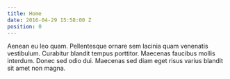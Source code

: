 ```yaml
---
title: Home
date: 2016-04-29 15:58:00 Z
position: 0
---
```


Aenean eu leo quam. Pellentesque ornare sem lacinia quam venenatis vestibulum. Curabitur blandit tempus porttitor. Maecenas faucibus mollis interdum. Donec sed odio dui. Maecenas sed diam eget risus varius blandit sit amet non magna.